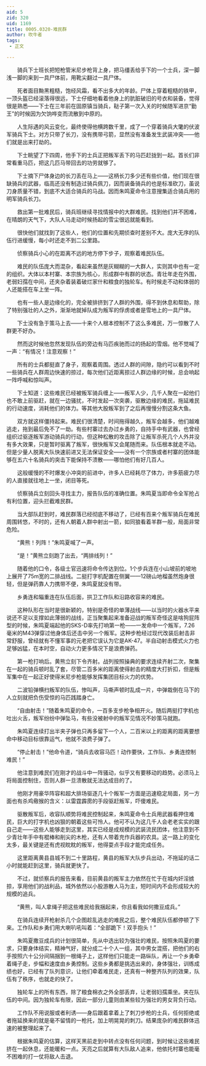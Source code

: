 ```yaml
---
aid: 5
zid: 320
uid: 1169
title: 0005.0320-难民群
author: 吹牛者
tags: 
 - 正文

---
```




　　骑兵下士班长把短枪管米尼步枪背上身，把马缰丢给手下的一个士兵，深一脚浅一脚的来到一具尸体前，用靴尖翻过一具尸体。

　　死者面目黝黑粗糙，饱经风霜，看不出多大的年龄。尸体上穿着粗糙的铁甲，一顶头盔已经滚落得很远，下士仔细地看着他身上的肮脏破旧的号衣和装备，觉得很是熟悉——下士在三年前在固原镇当骑兵，鞑子第一次入关的时候随军进京“勤王”的时候因为欠饷哗变而流散到中原的。

　　人生际遇的风云变化，最终使得他横跨数千里，成了一个穿着骑兵大氅的伏波军骑兵下士。对方只带了长刀，没有携带弓箭，显然没有准备发生武装冲突——他们就是出来打劫的。

　　下士眺望了下四周，他手下的士兵正把叛军丢下的马匹赶拢到一起。首长们非常看重马匹，把这几匹马带回去的功劳就够了。

　　下士摘下尸体身边的长刀丢在马上——这柄长刀多少还有些价值，他们现在很缺骑兵的武器，临高还没有制造过骑兵佩刀，因而装备骑兵的也是标准砍刀，虽说刀身质量不错，到底不大适合骑兵的马战。因而朱鸣夏命令注意搜集适合骑兵用的明军骑兵长刀。

　　救出第一批难民后，骑兵班继续寻找情报中的大群难民。找到他们并不困难，在晴朗的天气下，大队人马走动时候扬起的雪尘很远就能看到。

　　很快他们就找到了这些人，他们的位置和先期侦查时差别不大。庞大无序的队伍行进缓慢，每小时还走不到二公里路。

　　侦察骑兵小心的在距离不远的地方停下步子，观察着难民队伍。

　　难民的队伍庞大而混杂，看起来虽然是灰糊糊的一大群人，实则其中也有一定的组织。大体以本村寨、本宗族为核心，形成群中有群的状态。青壮年走在外围，老弱妇孺在中间，还夹杂着装着破烂家什和粮食的独轮车。有时候走不动和体弱的人还能搭在车上坐一阵。

　　也有一些人是边缘化的，完全被排挤到了人群的外围，得不到休息和帮助，除了特别强壮的人之外，渐渐地就掉队成为叛军的俘虏或者是雪地上的一具尸体。

　　下士没有急于策马上去——十来个人根本控制不了这么多难民，万一惊散了人群更不好办。

　　然而这时候他忽然发现队伍的旁边有马匹疾驰而过的扬起的雪烟。他不觉喊了一声：“有情况！注意观察！”

　　所有的士兵都挺直了身子，观察着周围。透过人群的间隙，隐约可以看到不时一些骑兵在人群周边快速的掠过，每次他们近距离掠过人群边缘的时候，总会响起一阵呼喊和惊叫声。

　　下士知道：这些难民已经被叛军骑兵缠上——叛军人少，几千人聚在一起他们也不敢上前驱赶，就在一边骚扰，不时发起一次突袭，驱散边缘的难民，拖延难民的行动速度，消耗他们的体力。等其他大股叛军到了之后再慢慢分割这条大鱼。

　　双方就这样僵持起来。难民们很清楚，时间拖得越久，叛军会越多，他们越难逃走，拖到最后免不了一劫。有些村寨过去办过乡勇的，自持手中有武器，也曾经组织过驱逐叛军游动骑兵的行动，但这种松散的攻击除了让叛军杀死几个人外并没有多大效果，只是暂时驱离了叛军，很快叛军又会尾随而来。队伍根本就走不动。但是少量人脱离大队快速前进又无法保证安全——没有一个宗族或者村寨的团体能够在五六十名骑兵的突击下能保持不溃散——哪怕他们有好几百人。

　　这般缓慢的不时爆发小冲突的前进中，许多人已经耗尽了体力，许多筋疲力尽的人直接就往地上一坐，闭目等死。

　　侦察骑兵立刻回头寻找主力，报告队伍的准确位置。朱鸣夏当即命令全军抢占有利位置，迎头拦截难民群。

　　当大部队赶到时，难民群落已经彻底不移动了，已经有百来个叛军骑兵在难民周围转悠，不时的，还有人朝着人群中射出一箭，如同狼看着羊群一般，局面非常危险。

　　“黄熊！列阵！”朱鸣夏喊了一声。

　　“是！”黄熊立刻跑了出去，“两排线列！”

　　随着他的口令，各级士官迅速将命令传达到位。1个步兵连在小山坡前的坡地上展开了75m宽的二排战线。二挺打字机配置在侧翼——12磅山地榴虽然炮身很轻，但是弹药靠人力携带不便，朱鸣夏就没有带。

　　乡勇连和辎重连在队伍后面，拱卫工作队和沿路收容来的难民。

　　这种队形在当时是很新颖的，特别是奇怪的单薄战线——以当时的火器水平来说还不足以支撑如此薄弱的战线，正当聚集起来准备迎战的叛军奇怪这是啥狗屁阵型的时候，朱鸣夏端起他的SKS-D率先打响第一枪——一发命中一个叛军，7.26毫米的M43弹穿过他身体后还击中另一个叛军。这种步枪经过现代改装后射击非常舒服，曾经就有不懂军事的元老把它误认为它是AK-47。半自动射击模式火力也足够凶猛，在本时空，自动火力更多情况下是浪费弹药。

　　第一枪打响后。黄熊立刻下令齐射。战列按照操典的要求连续齐射二次，聚集在一起的骑兵顿时乱了套，尽管二百多米的距离使得射击的精度大打折扣，但是叛军集中在一起正好使得米尼步枪能够发挥集团目标火力的优势。

　　二波铅弹横扫叛军的队伍，惨叫声，马嘶声顿时乱成一片，中弹栽倒在马下的人立刻就把负伤受惊的马匹践踏身亡。

　　“自由射击！”随着朱鸣夏的命令，一百多支步枪争相开火。随后两挺打字机也吐出火舌，叛军纷纷中弹坠马，有些没被射中的叛军见情况不妙策马就跑。

　　朱鸣夏连续打出半夹子弹也只再多留下一个人，二百米以上的距离的距离要想命中移动目标很靠运气，他就不浪费子弹了。

　　“停止射击！”他命令道，“骑兵去收容马匹！动作要快，工作队、乡勇连控制难民！”

　　他注意到难民们在刚才的战斗中一阵骚动，似乎又有要移动的趋势。必须马上将局面控制住，否则人群一旦溃散就无法达成目的了。

　　他刚才用豪华阵容和超大排场驱逐几十个叛军一方面是迅速稳定局面，另一方面也有杀鸡儆猴的含义：以雷霆霹雳的手段驱赶叛军，吓傻难民。

　　驱散叛军后，收容队顺势将难民控制起来，朱鸣夏命令士兵用武器看押住难民，巨大的打字机也凶狠的朝着这些可怜人。他可不认为这几千人会老老实实的跟自己走——这些人能够走到这里，其实已经是成规模的武装流民团体，他注意到不少青壮年手中有棍棒和削尖的木枪，还有人带着充作兵器的农具。这一路上的变化太多，最关键是还有虎视眈眈的叛军，他得耍点手段才能完成任务。

　　这里距离黄县县城不到二十里路程，黄县的叛军大队步兵出动，不拖延的话二小时就能赶到这里，骑兵就更快了。

　　不过，就侦察兵的报告来看，目前黄县的叛军主力依然在忙于在城内奸淫掳掠，享用他们的战利品，城外依然以小股游散人马为主，短时间内不会形成较大的规模的追兵。

　　“黄熊，叫人拿绳子把这些难民给我捆起来，你且看我如何撒豆成兵。”

　　在骑兵连续开枪射杀几个企图趁乱逃走的难民之后，整个难民队伍都停顿了下来。工作队和乡勇们用大喇叭吼叫着：“全部跪下！双手抱头！”

　　朱鸣夏撒豆成兵的计划很简单，先从中选出较为强壮的难民，按照朱鸣夏的要求，只要身体结实，精神气好，就分成二十个人一组，其中男女混搭，把他们的右手按照六十公分间隔捆到一根绳子上，这样他们只能走一路纵队，再让一个乡勇牵着绳子走，步幅和速度由乡勇控制。这些乡勇都是挑选出来的，身体强壮，训练成绩也好，已经有了队列意识，让他们牵着难民走，还真有一种整齐队列的效果，队伍有了秩序，也就走的快了。

　　独轮车上的所有东西，除了粮食棉衣之外全部丢弃，让老弱妇孺乘坐。夹在队伍的中间。因为独轮车有限，因此一部分儿童则由某些较为强壮的男女背负行动。

　　工作队不用说服或者利诱——身后跟着拿着上了刺刀步枪的士兵，任何拒绝或者拖延换来的就是毫不留情的一枪托，加上明晃晃的刺刀。结果庞杂的难民群体迅速的被整理起来了。

　　根据朱鸣夏的估算，这样天黑前走到中转点没有任何问题，到时候让这些难民挤在一起休息，还能暖和一点。天亮之后就算有大队敌人追来，他依托村寨也能毫不困难的打一仗将敌人击退。


